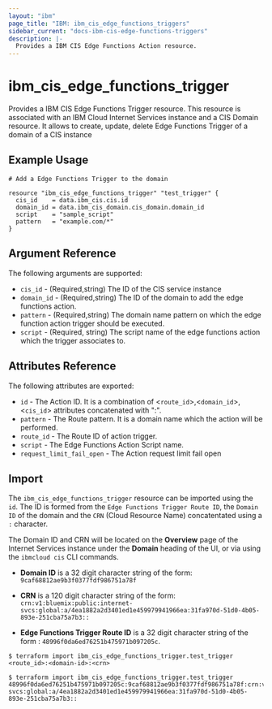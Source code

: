 ```yaml
---
layout: "ibm"
page_title: "IBM: ibm_cis_edge_functions_triggers"
sidebar_current: "docs-ibm-cis-edge-functions-triggers"
description: |-
  Provides a IBM CIS Edge Functions Action resource.
---
```


# ibm_cis_edge_functions_trigger

Provides a IBM CIS Edge Functions Trigger resource. This resource is associated with an IBM Cloud Internet Services instance and a CIS Domain resource. It allows to create, update, delete Edge Functions Trigger of a domain of a CIS instance

## Example Usage

```hcl
# Add a Edge Functions Trigger to the domain

resource "ibm_cis_edge_functions_trigger" "test_trigger" {
  cis_id    = data.ibm_cis.cis.id
  domain_id = data.ibm_cis_domain.cis_domain.domain_id
  script    = "sample_script"
  pattern   = "example.com/*"
}
```

## Argument Reference

The following arguments are supported:

- `cis_id` - (Required,string) The ID of the CIS service instance
- `domain_id` - (Required,string) The ID of the domain to add the edge functions action.
- `pattern` - (Required,string) The domain name pattern on which the edge function action trigger should be executed.
- `script` - (Required, string) The script name of the edge functions action which the trigger associates to.

## Attributes Reference

The following attributes are exported:

- `id` - The Action ID. It is a combination of <`route_id`>,<`domain_id`>,<`cis_id`> attributes concatenated with ":".
- `pattern` - The Route pattern. It is a domain name which the action will be performed.
- `route_id` - The Route ID of action trigger.
- `script` - The Edge Functions Action Script name.
- `request_limit_fail_open` - The Action request limit fail open

## Import

The `ibm_cis_edge_functions_trigger` resource can be imported using the `id`. The ID is formed from the `Edge Functions Trigger Route ID`, the `Domain ID` of the domain and the `CRN` (Cloud Resource Name) concatentated using a `:` character.

The Domain ID and CRN will be located on the **Overview** page of the Internet Services instance under the **Domain** heading of the UI, or via using the `ibmcloud cis` CLI commands.

- **Domain ID** is a 32 digit character string of the form: `9caf68812ae9b3f0377fdf986751a78f`

- **CRN** is a 120 digit character string of the form: `crn:v1:bluemix:public:internet-svcs:global:a/4ea1882a2d3401ed1e459979941966ea:31fa970d-51d0-4b05-893e-251cba75a7b3::`

- **Edge Functions Trigger Route ID** is a 32 digit character string of the form : `48996f0da6ed76251b475971b097205c`.

```
$ terraform import ibm_cis_edge_functions_trigger.test_trigger <route_id>:<domain-id>:<crn>

$ terraform import ibm_cis_edge_functions_trigger.test_trigger 48996f0da6ed76251b475971b097205c:9caf68812ae9b3f0377fdf986751a78f:crn:v1:bluemix:public:internet-svcs:global:a/4ea1882a2d3401ed1e459979941966ea:31fa970d-51d0-4b05-893e-251cba75a7b3::
```
